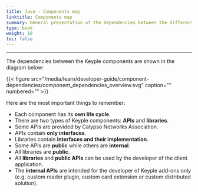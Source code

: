 ```yaml
---
title: Java - Components map
linktitle: Components map
summary: General presentation of the dependencies between the different Keyple components.
type: book
weight: 10
toc: false
---
```


---
The dependencies between the Keyple components are shown in the diagram below:

{{< figure src="/media/learn/developer-guide/component-dependencies/component_dependencies_overview.svg" caption="" numbered="" >}}

Here are the most important things to remember:
* Each component has its **own life cycle**.
* There are two types of Keyple components: **APIs** and **libraries**.
* Some APIs are provided by Calypso Networks Association.
* APIs contain **only interfaces**.
* Libraries contain **interfaces and their implementation**.
* Some APIs are **public** while others are **internal**.
* All libraries are **public**.
* All **libraries** and **public APIs** can be used by the developer of the client application.
* The **internal APIs** are intended for the developer of Keyple add-ons only (e.g. custom reader plugin, custom card extension or custom distributed solution). 
